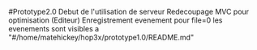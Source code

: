 #Prototype2.0
	Debut de l'utilisation de serveur
	Redecoupage MVC pour optimisation
	(Editeur) Enregistrement evenement pour file=0
	les evenements sont visibles a "#/home/matehickey/hop3x/prototype1.0/README.md"

